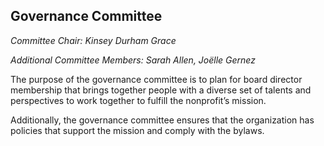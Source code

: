 ## Governance Committee 

_Committee Chair:  Kinsey Durham Grace_

_Additional Committee Members: Sarah Allen, Joëlle Gernez_

The purpose of the governance committee is to plan for board director membership that brings together people with a diverse set of talents and perspectives to work together to fulfill the nonprofit’s mission.

Additionally, the governance committee ensures that the organization has policies that support the mission and comply with the bylaws.
